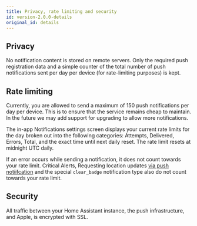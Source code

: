 ```yaml
---
title: Privacy, rate limiting and security
id: version-2.0.0-details
original_id: details
---
```


## Privacy

No notification content is stored on remote servers. Only the required push registration data and a simple counter of the total number of push notifications sent per day per device (for rate-limiting purposes) is kept.

## Rate limiting

Currently, you are allowed to send a maximum of 150 push notifications per day per device. This is to ensure that the service remains cheap to maintain. In the future we may add support for upgrading to allow more notifications.

The in-app Notifications settings screen displays your current rate limits for the day broken out into the following categories: Attempts, Delivered, Errors, Total, and the exact time until next daily reset. The rate limit resets at midnight UTC daily.

If an error occurs while sending a notification, it does not count towards your rate limit. Critical Alerts, Requesting location updates [via push notiifcation](notifications/location.md) and the special `clear_badge` notification type also do not count towards your rate limit.

## Security

All traffic between your Home Assistant instance, the push infrastructure, and Apple, is encrypted with SSL.